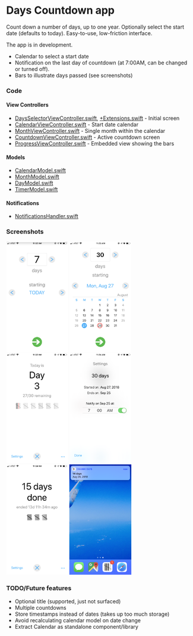 # Days Countdown app

Count down a number of days, up to one year. Optionally select the start date (defaults to today). Easy-to-use, low-friction interface.

The app is in development.

* Calendar to select a start date
* Notification on the last day of countdown (at 7:00AM, can be changed or turned off).
* Bars to illustrate days passed (see screenshots)

### Code

#### View Controllers

* [DaysSelectorViewController.swift](Days/DaysSelectorViewController.swift), [+Extensions.swift](Days/DaysSelectorViewController+Extensions.swift) - Initial screen
* [CalendarViewController.swift](Days/CalendarViewController.swift) - Start date calendar
* [MonthViewController.swift](Days/MonthViewController.swift) - Single month within the calendar
* [CountdownViewController.swift](Days/CountdownViewController.swift) - Active countdown screen
* [ProgressViewController.swift](Days/ProgressViewController.swift) - Embedded view showing the bars

#### Models

* [CalendarModel.swift](Days/CalendarModel.swift)
* [MonthModel.swift](Days/MonthModel.swift)
* [DayModel.swift](Days/DayModel.swift)
* [TimerModel.swift](Days/TimerModel.swift)

#### Notifications

* [NotificationsHandler.swift](Days/NotificationsHandler.swift)

### Screenshots

<img src="https://github.com/anarseyf/days/blob/master/documentation/screenshots/screenshot-1.png" width=33%> <img src="https://github.com/anarseyf/days/blob/master/documentation/screenshots/screenshot-2.png" width=33%> <img src="https://github.com/anarseyf/days/blob/master/documentation/screenshots/screenshot-3.png" width=33%> <img src="https://github.com/anarseyf/days/blob/master/documentation/screenshots/screenshot-4.png" width=33%> <img src="https://github.com/anarseyf/days/blob/master/documentation/screenshots/screenshot-5.png" width=33%> <img src="https://github.com/anarseyf/days/blob/master/documentation/screenshots/screenshot-6.png" width=33%>

### TODO/Future features

* Optional title (supported, just not surfaced)
* Multiple countdowns
* Store timestamps instead of dates (takes up too much storage)
* Avoid recalculating calendar model on date change
* Extract Calendar as standalone component/library

